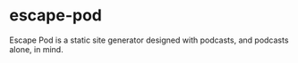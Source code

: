 escape-pod
==========

Escape Pod is a static site generator designed with podcasts, and podcasts alone, in mind.
